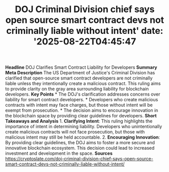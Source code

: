 ﻿---
title: "DOJ Criminal Division chief says open source smart contract devs not criminally liable without intent'
date: '2025-08-22T04:45:47"
category: "Markets"
summary: ""
slug: "doj criminal division chief says open source smart contract "
source_urls:
  - "https://cryptoslate.com/doj-criminal-division-chief-says-open-source-smart-contract-devs-not-criminally-liable-without-intent/"
seo:
  title: "DOJ Criminal Division chief says open source smart contract devs not criminally liable without intent | Hash n Hedge'
  description: '"
  keywords: ["news", "markets", "brief"]
---
**Headline** DOJ Clarifies Smart Contract Liability for Developers  **Summary Meta Description** The US Department of Justice's Criminal Division has clarified that open-source smart contract developers are not criminally liable unless they intentionally create a malicious contract. This ruling aims to provide clarity on the gray area surrounding liability for blockchain developers.  **Key Points**  * The DOJ's clarification addresses concerns over liability for smart contract developers. * Developers who create malicious contracts with intent may face charges, but those without intent will be exempt from prosecution. * The decision aims to encourage innovation in the blockchain space by providing clear guidelines for developers.  **Short Takeaways and Analysis**  1. **Clarifying Intent**: This ruling highlights the importance of intent in determining liability. Developers who unintentionally create malicious contracts will not face prosecution, but those with malicious intent may still be held accountable. 2. **Encouraging Innovation**: By providing clear guidelines, the DOJ aims to foster a more secure and innovative blockchain ecosystem. This decision could lead to increased investment and development in the space.  **Sources** https://cryptoslate.com/doj-criminal-division-chief-says-open-source-smart-contract-devs-not-criminally-liable-without-intent/ 
